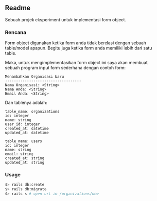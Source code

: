 ## Readme

Sebuah projek eksperiment untuk implementasi form object.

### Rencana
Form object digunakan ketika form anda tidak berelasi dengan sebuah table/model apapun. Begitu juga ketika form anda memiliki lebih dari satu table.

Maka, untuk mengimplementasikan form object ini saya akan membuat sebuah program input form sederhana dengan contoh form:

```
Menambahkan Organisasi baru
-----------------------------------
Nama Organisasi: <String>
Nama Anda: <String>
Email Anda: <String>
```

Dan tablenya adalah:
```
table_name: organizations
id: integer
name: string
user_id: integer
created_at: datetime
updated_at: datetime

table_name: users
id: integer
name: string
email: string
created_at: string
updated_at: string
```


### Usage

```bash
$> rails db:create
$> rails db:migrate
$> rails s # open url in /organizations/new
```

